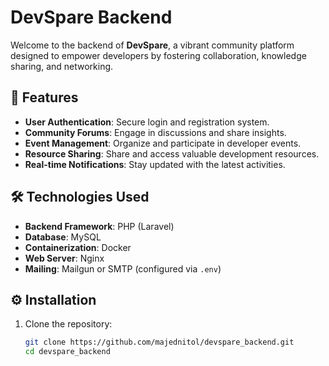 # DevSpare Backend

Welcome to the backend of **DevSpare**, a vibrant community platform designed to empower developers by fostering collaboration, knowledge sharing, and networking.

## 🚀 Features

- **User Authentication**: Secure login and registration system.
- **Community Forums**: Engage in discussions and share insights.
- **Event Management**: Organize and participate in developer events.
- **Resource Sharing**: Share and access valuable development resources.
- **Real-time Notifications**: Stay updated with the latest activities.

## 🛠️ Technologies Used

- **Backend Framework**: PHP (Laravel)
- **Database**: MySQL
- **Containerization**: Docker
- **Web Server**: Nginx
- **Mailing**: Mailgun or SMTP (configured via `.env`)

## ⚙️ Installation

1. Clone the repository:

   ```bash
   git clone https://github.com/majednitol/devspare_backend.git
   cd devspare_backend
